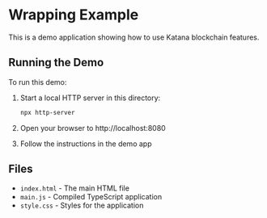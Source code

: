 # Wrapping Example

This is a demo application showing how to use Katana blockchain features.

## Running the Demo

To run this demo:

1. Start a local HTTP server in this directory:
   ```bash
   npx http-server
   ```

2. Open your browser to http://localhost:8080

3. Follow the instructions in the demo app

## Files

- `index.html` - The main HTML file
- `main.js` - Compiled TypeScript application
- `style.css` - Styles for the application
